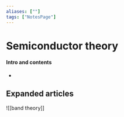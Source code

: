 ```yaml
---
aliases: [""]
tags: ["NotesPage"]
---
```


# Semiconductor theory

#### Intro and contents
- 

## Expanded articles
![[band theory]]